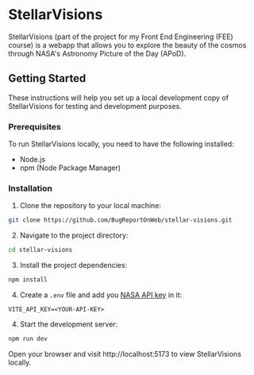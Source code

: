 # StellarVisions

StellarVisions (part of the project for my Front End Engineering (FEE) course) is a webapp that allows you to explore the beauty of the cosmos through NASA's Astronomy Picture of the Day (APoD).

## Getting Started

These instructions will help you set up a local development copy of StellarVisions for testing and development purposes.

### Prerequisites

To run StellarVisions locally, you need to have the following installed:

- Node.js
- npm (Node Package Manager)

### Installation

1. Clone the repository to your local machine:

```bash
git clone https://github.com/BugReportOnWeb/stellar-visions.git
```

2. Navigate to the project directory:
```bash
cd stellar-visions
```

3. Install the project dependencies:
```bash
npm install
```

4. Create a `.env` file and add you [NASA API key](https://api.nasa.gov) in it:
```
VITE_API_KEY=<YOUR-API-KEY>
```

4. Start the development server:
```bash
npm run dev
```

Open your browser and visit http://localhost:5173 to view StellarVisions locally.

